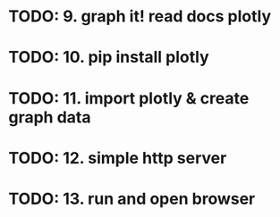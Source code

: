 
# TODO: 9. graph it!  read docs plotly

# TODO: 10. pip install plotly

# TODO: 11. import plotly & create graph data


# TODO: 12. simple http server

# TODO: 13. run and open browser
